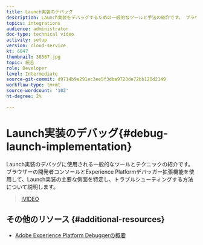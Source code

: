 ```yaml
---
title: Launch実装のデバッグ
description: Launch実装をデバッグするための一般的なツールと手法の紹介です。 ブラウザーの開発者コンソールとExperience Platformデバッガー拡張機能を使用して、Launch実装の主要な側面を特定し、トラブルシューティングする方法について説明します。
topics: integrations
audience: administrator
doc-type: technical video
activity: setup
version: cloud-service
kt: 6047
thumbnail: 38567.jpg
topic: 統合
role: Developer
level: Intermediate
source-git-commit: d9714b9a291ec3ee5f3dba9723de72bb120d2149
workflow-type: tm+mt
source-wordcount: '102'
ht-degree: 2%

---
```



# Launch実装のデバッグ{#debug-launch-implementation}

Launch実装のデバッグに使用される一般的なツールとテクニックの紹介です。 ブラウザーの開発者コンソールとExperience Platformデバッガー拡張機能を使用して、Launch実装の主要な側面を特定し、トラブルシューティングする方法について説明します。

>[!VIDEO](https://video.tv.adobe.com/v/38567?quality=12&learn=on)

## その他のリソース {#additional-resources}

* [Adobe Experience Platform Debuggerの概要](https://docs.adobe.com/content/help/en/platform-learn/tutorials/data-ingestion/web-sdk/introduction-to-the-experience-platform-debugger.html)
